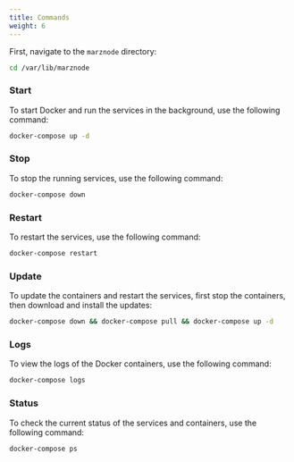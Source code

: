 ```yaml
---
title: Commands  
weight: 6
---
```


First, navigate to the `marznode` directory:

```bash
cd /var/lib/marznode
```

### Start

To start Docker and run the services in the background, use the following command:

```bash
docker-compose up -d
```

### Stop

To stop the running services, use the following command:

```bash
docker-compose down
```

### Restart

To restart the services, use the following command:

```bash
docker-compose restart
```

### Update

To update the containers and restart the services, first stop the containers, then download and install the updates:

```bash
docker-compose down && docker-compose pull && docker-compose up -d
```

### Logs

To view the logs of the Docker containers, use the following command:

```bash
docker-compose logs
```

### Status

To check the current status of the services and containers, use the following command:

```bash
docker-compose ps
```
